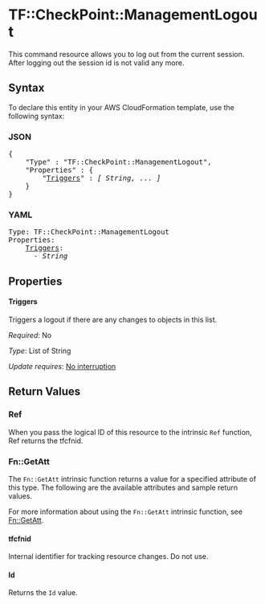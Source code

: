 # TF::CheckPoint::ManagementLogout

This command resource allows you to log out from the current session. After logging out the session id is not valid any more.

## Syntax

To declare this entity in your AWS CloudFormation template, use the following syntax:

### JSON

<pre>
{
    "Type" : "TF::CheckPoint::ManagementLogout",
    "Properties" : {
        "<a href="#triggers" title="Triggers">Triggers</a>" : <i>[ String, ... ]</i>
    }
}
</pre>

### YAML

<pre>
Type: TF::CheckPoint::ManagementLogout
Properties:
    <a href="#triggers" title="Triggers">Triggers</a>: <i>
      - String</i>
</pre>

## Properties

#### Triggers

Triggers a logout if there are any changes to objects in this list.

_Required_: No

_Type_: List of String

_Update requires_: [No interruption](https://docs.aws.amazon.com/AWSCloudFormation/latest/UserGuide/using-cfn-updating-stacks-update-behaviors.html#update-no-interrupt)

## Return Values

### Ref

When you pass the logical ID of this resource to the intrinsic `Ref` function, Ref returns the tfcfnid.

### Fn::GetAtt

The `Fn::GetAtt` intrinsic function returns a value for a specified attribute of this type. The following are the available attributes and sample return values.

For more information about using the `Fn::GetAtt` intrinsic function, see [Fn::GetAtt](https://docs.aws.amazon.com/AWSCloudFormation/latest/UserGuide/intrinsic-function-reference-getatt.html).

#### tfcfnid

Internal identifier for tracking resource changes. Do not use.

#### Id

Returns the <code>Id</code> value.

